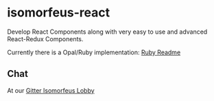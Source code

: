 # isomorfeus-react

Develop React Components along with very easy to use and advanced React-Redux Components.

Currently there is a Opal/Ruby implementation:
[Ruby Readme](https://github.com/isomorfeus/isomorfeus-react/tree/master/ruby)

## Chat
At our [Gitter Isomorfeus Lobby](http://gitter.im/isomorfeus/Lobby) 